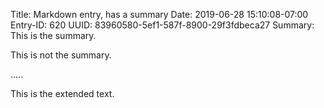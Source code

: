 Title: Markdown entry, has a summary
Date: 2019-06-28 15:10:08-07:00
Entry-ID: 620
UUID: 83960580-5ef1-587f-8900-29f3fdbeca27
Summary: This is the summary.

This is not the summary.

.....

This is the extended text.
